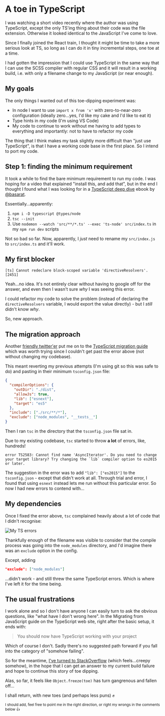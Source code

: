 # A toe in TypeScript

I was watching a short video recently where the author was using TypeScript, except the only TS'ing thing about their code was the file extension. Otherwise it looked identical to the JavaScript I've come to love.

Since I finally joined the React train, I thought it might be time to take a more serious look at TS, so long as I can do it in tiny incremental steps, one toe at a time.

I had gotten the impression that I could use TypeScript in the same way that I can use the SCSS compiler with regular CSS and it will result in a working build, i.e. with only a filename change to my JavaScript (or near enough).

<!--more-->

## My goals

The only things I wanted out of this toe-dipping experiment was:

- In node I want to use `import x from 'x'` with zero-to-near-zero configuration (ideally zero…yes, I'd like my cake and I'd like to eat it)
- Type hints in my code (I'm using VS Code)
- My code to continue to work without me having to add types to everything and importantly: not to have to refactor my code

The thing that I think makes my task slightly more difficult than "just use TypeScript", is that I have a working code base in the first place. So I intend to port my code.

## Step 1: finding the minimum requirement

It took a while to find the bare minimum requirement to run my code. I was hoping for a video that explained "install this, and add that", but in the end I thought I found what I was looking for in a [TypeScript deep dive](https://basarat.gitbooks.io/typescript/docs/quick/nodejs.html) ebook by [@basarat](https://twitter.com/basarat).

Essentially…apparently:

1. `npm i -D typescript @types/node`
2. `tsc --init`
3. Use `nodemon --watch 'src/**/*.ts' --exec 'ts-node' src/index.ts` in my `npm run dev` scripts

Not so bad so far. Now, apparently, I _just_ need to rename my `src/index.js` to `src/index.ts` and it'll work.

## My first blocker

```
[ts] Cannot redeclare block-scoped variable 'directiveResolvers'. [2451]
```

Yeah…no idea. It's not entirely clear without having to google off for the answer, and even then I wasn't sure _why_ I was seeing this error.

I could refactor my code to solve the problem (instead of declaring the `directiveResolvers` variable, I would export the value directly) - but I _still_ didn't know _why_.

So, new approach.

## The migration approach

Another [friendly twitter'er](https://twitter.com/matijagrcic/status/1087781402102452226) put me on to the [TypeScript migration guide](https://www.typescriptlang.org/docs/handbook/migrating-from-javascript.html) which was worth trying since I couldn't get past the error above (not without changing my codebase).

This meant reverting my previous attempts (I'm using git so this was safe to do) and pasting in their minimum `tsconfig.json` file:

```json
{
  "compilerOptions": {
    "outDir": "./dist",
    "allowJs": true,
    "lib": ["esnext"],
    "target": "es5"
  },
  "include": ["./src/**/*"],
  "exclude": ["node_modules", "__tests__"]
}
```

Then I ran `tsc` in the directory that the `tsconfig.json` file sat in.

Due to my existing codebase, `tsc` started to throw **a lot** of errors, like, hundreds!

```
error TS2583: Cannot find name 'AsyncIterator'. Do you need to change your target library? Try changing the `lib` compiler option to es2015 or later.
```


The suggestion in the error was to add `"lib": ["es2015"]` to the `tsconfig.json` - except that didn't work at all. Through trial and error, I found that using `esnext` instead lets me run without this particular error. So now I had new errors to contend with…

## My dependencies

Once I fixed the error above, `tsc` complained heavily about a lot of code that I didn't recognise:

![My TS errors](/images/ts-modules-error.png)

Thankfully enough of the filename was visible to consider that the compile process was going into the `node_modules` directory, and I'd imagine there was an `exclude` option in the config.

Except, adding

```json
"exclude": ["node_modules"]
```

…didn't work - and still threw the same TypeScript errors. Which is where I've left it for the time being.

## The usual frustrations

I work alone and so I don't have anyone I can easily turn to ask the obvious questions, like "what have I don't wrong here". In the Migrating from JavaScript guide on the TypeScript web site, right after the basic setup, it ends with:

> You should now have TypeScript working with your project

Which of course I don't. Sadly there's no suggested path forward if you fall into the category of "somehow failing".

So for the meantime, [I've turned to StackOverflow](https://stackoverflow.com/questions/54324127/migrate-from-js-errors-in-tsc-build) (which feels…creepy somehow), in the hope that I can get an answer to my current build failure and hope to continue this story of toe dipping.

Alas, so far, it feels like `Object.freeze(toe)` has turn gangrenous and fallen off…

I shall return, with new toes (and perhaps less puns) ✊

<small>I should add, feel free to point me in the right direction, or right my wrongs in the comments below 👍</small>
